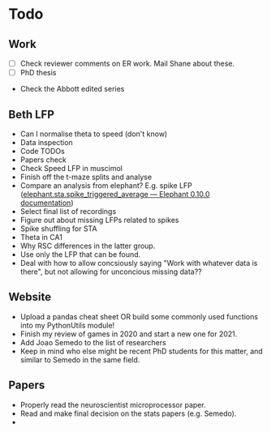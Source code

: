 # Todo

## Work

- [ ] Check reviewer comments on ER work. Mail Shane about these.
- [ ] PhD thesis
- Check the Abbott edited series

## Beth LFP

- Can I normalise theta to speed (don't know)
- Data inspection
- Code TODOs
- Papers check
- Check Speed LFP in muscimol
- Finish off the t-maze splits and analyse
- Compare an analysis from elephant? E.g. spike LFP ([elephant.sta.spike_triggered_average — Elephant 0.10.0 documentation](https://elephant.readthedocs.io/en/latest/reference/_toctree/sta/elephant.sta.spike_triggered_average.html#elephant.sta.spike_triggered_average))
- Select final list of recordings
- Figure out about missing LFPs related to spikes
- Spike shuffling for STA
- Theta in CA1
- Why RSC differences in the latter group.
- Use only the LFP that can be found.
- Deal with how to allow concsiously saying "Work with whatever data is there", but not allowing for unconcious missing data??

## Website

- Upload a pandas cheat sheet OR build some commonly used functions into my PythonUtils module!
- Finish my review of games in 2020 and start a new one for 2021.
- Add Joao Semedo to the list of researchers
- Keep in mind who else might be recent PhD students for this matter, and similar to Semedo in the same field.

## Papers

- Properly read the neuroscientist microprocessor paper.
- Read and make final decision on the stats papers (e.g. Semedo).
- 